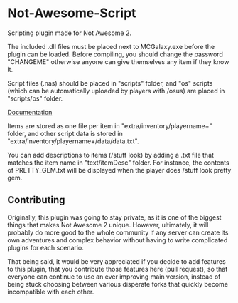 # Not-Awesome-Script
Scripting plugin made for Not Awesome 2.


The included .dll files must be placed next to MCGalaxy.exe before the plugin can be loaded. Before compiling, you should change the password "CHANGEME" otherwise anyone can give themselves any item if they know it.

Script files (.nas) should be placed in "scripts" folder, and "os" scripts (which can be automatically uploaded by players with /osus) are placed in "scripts/os" folder.

[Documentation](https://dl.dropboxusercontent.com/s/tp9tr21k0dr2qpq/ScriptGuide2.txt)


Items are stored as one file per item in "extra/inventory/playername+" folder, and other script data is stored in "extra/inventory/playername+/data/data.txt".

You can add descriptions to items (/stuff look) by adding a .txt file that matches the item name in "text/itemDesc" folder. For instance, the contents of PRETTY_GEM.txt will be displayed when the player does /stuff look pretty gem.

## Contributing

Originally, this plugin was going to stay private, as it is one of the biggest things that makes Not Awesome 2 unique. However, ultimately, it will probably do more good to the whole community if any server can create its own adventures and complex behavior without having to write complicated plugins for each scenario.

That being said, it would be very appreciated if you decide to add features to this plugin, that you contribute those features here (pull request), so that everyone can continue to use an ever improving main version, instead of being stuck choosing between various disperate forks that quickly become incompatible with each other.